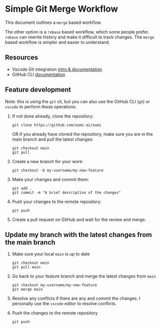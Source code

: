 # Simple Git Merge Workflow

This document outlines a `merge` based workflow.

The other option is a `rebase` based workflow, which some people prefer. `rebase` can rewrite history and make it difficult to track changes. The `merge` based workflow is simpler and easier to understand.

## Resources

- Vscode Git integration [intro & documentation](https://code.visualstudio.com/docs/sourcecontrol/intro-to-git)
- GitHub CLI [documentation](https://cli.github.com/manual/)

## Feature development

Note: this is using the `git` cli, but you can also use the GitHub CLI (`gh`) or `vscode` to perform these operations.

1. If not done already, clone the repository:

    ```shell
    git clone https://github.com/oumi-ai/oumi
    ```

    OR if you already have cloned the repository, make sure you are in the main branch and pull the latest changes:

    ```shell
    git checkout main
    git pull
    ```

2. Create a new branch for your work:

    ```shell
    git checkout -b my-username/my-new-feature
    ```

3. Make your changes and commit them:

    ```shell
    git add .
    git commit -m "A brief description of the changes"
    ```

4. Push your changes to the remote repository:

    ```shell
    git push
    ```

5. Create a pull request on GitHub and wait for the review and merge.

## Update my branch with the latest changes from the main branch

1. Make sure your local `main` is up to date

    ```shell
    git checkout main
    git pull main
    ```

2. Go back to your feature branch and merge the latest changes from `main`

    ```shell
    git checkout my-username/my-new-feature
    git merge main
    ```

3. Resolve any conflicts if there are any and commit the changes. I personally use the `vscode` editor to resolve conflicts.
4. Push the changes to the remote repository

    ```shell
    git push
    ```
